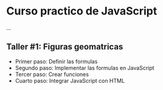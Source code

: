 # Curso practico de JavaScript

...

## Taller #1: Figuras geomatricas

- Primer paso: Definir las formulas
- Segundo paso: Implementar las formulas en JavaScript
- Tercer paso: Crear funciones
- Cuarto paso: Integrar JavaScript con HTML